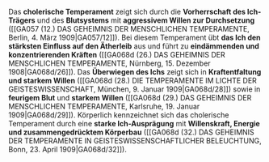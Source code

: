 
Das **cholerische Temperament** zeigt sich durch die **Vorherrschaft des Ich-Trägers** und des **Blutsystems** mit **aggressivem Willen zur Durchsetzung** ([[GA057 (12.) DAS GEHEIMNIS DER MENSCHLICHEN TEMPERAMENTE, Berlin, 4. März 1909|GA057/12]]). Bei diesem Temperament übt **das Ich den stärksten Einfluss auf den Ätherleib** aus und führt zu **eindämmenden und konzentrierenden Kräften** ([[GA068d (26.) DAS GEHEIMNIS DER MENSCHLICHEN TEMPERAMENTE, Nürnberg, 15. Dezember 1908|GA068d/26]]). Das **Überwiegen des Ichs** zeigt sich in **Kraftentfaltung und starkem Willen** ([[GA068d (28.) DIE TEMPERAMENTE IM LICHTE DER GEISTESWISSENSCHAFT, München, 9. Januar 1909|GA068d/28]]) sowie in **feurigem Blut** und **starkem Willen** ([[GA068d (29.) DAS GEHEIMNIS DER MENSCHLICHEN TEMPERAMENTE, Karlsruhe, 19. Januar 1909|GA068d/29]]). Körperlich kennzeichnet sich das cholerische Temperament durch eine **starke Ich-Ausprägung** mit **Willenskraft, Energie und zusammengedrücktem Körperbau** ([[GA068d (32.) DAS GEHEIMNIS DER TEMPERAMENTE IN GEISTESWISSENSCHAFTLICHER BELEUCHTUNG, Bonn, 23. April 1909|GA068d/32]]).
